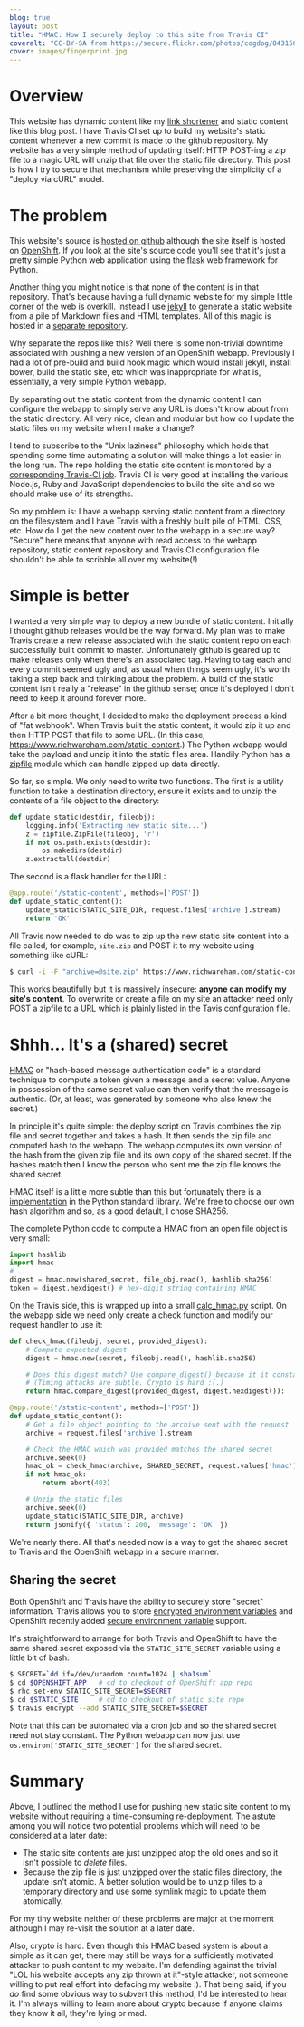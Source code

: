```yaml
---
blog: true
layout: post
title: "HMAC: How I securely deploy to this site from Travis CI"
coveralt: "CC-BY-SA from https://secure.flickr.com/photos/cogdog/8431502575"
cover: images/fingerprint.jpg
---
```


# Overview

This website has dynamic content like my [link
shortener](https://www.richwareham.com/links) and static content like this blog
post. I have Travis CI set up to build my website's static content whenever a
new commit is made to the github repository. My website has a very simple
method of updating itself: HTTP POST-ing a zip file to a magic URL will unzip
that file over the static file directory. This post is how I try to secure that
mechanism while preserving the simplicity of a "deploy via cURL" model.

# The problem

This website's source is [hosted on
github](https://github.com/rjw57/richwareham.com) although the site itself is
hosted on [OpenShift](https://www.openshift.com/). If you look at the site's
source code you'll see that it's just a pretty simple Python web application
using the [flask](http://flask.pocoo.org/) web framework for Python.

Another thing you might notice is that none of the content is in that
repository. That's because having a full dynamic website for my simple little
corner of the web is overkill. Instead I use [jekyll](http://jekyllrb.com/) to
generate a static website from a pile of Markdown files and HTML templates. All
of this magic is hosted in a [separate
repository](https://github.com/rjw57/richwareham.com-static).

Why separate the repos like this? Well there is some non-trivial downtime
associated with pushing a new version of an OpenShift webapp. Previously I had
a lot of pre-build and build hook magic which would install jekyll, install
bower, build the static site, etc which was inappropriate for what is,
essentially, a very simple Python webapp.

By separating out the static content from the dynamic content I can configure
the webapp to simply serve any URL is doesn't know about from the static
directory. All very nice, clean and modular but how do I update the static
files on my website when I make a change?

I tend to subscribe to the "Unix laziness" philosophy which holds that spending
some time automating a solution will make things a lot easier in the long run.
The repo holding the static site content is monitored by a [corresponding
Travis-CI job](https://travis-ci.org/rjw57/richwareham.com-static). Travis CI
is very good at installing the various Node.js, Ruby and JavaScript
dependencies to build the site and so we should make use of its strengths.

So my problem is: I have a webapp serving static content from a directory on
the filesystem and I have Travis with a freshly built pile of HTML, CSS, etc.
How do I get the new content over to the webapp in a secure way? "Secure" here
means that anyone with read access to the webapp repository, static content
repository and Travis CI configuration file shouldn't be able to scribble all
over my website(!)

# Simple is better

I wanted a very simple way to deploy a new bundle of static content. Initially
I thought github releases would be the way forward. My plan was to make Travis
create a new release associated with the static content repo on each
successfully built commit to master. Unfortunately github is geared up to make
releases only when there's an associated tag. Having to tag each and every
commit seemed ugly and, as usual when things seem ugly, it's worth taking a
step back and thinking about the problem. A build of the static content isn't
really a "release" in the github sense; once it's deployed I don't need to keep
it around forever more.

After a bit more thought, I decided to make the deployment process a kind of
"fat webhook". When Travis built the static content, it would zip it up and
then HTTP POST that file to some URL. (In this case,
https://www.richwareham.com/static-content.) The Python webapp would take the
payload and unzip it into the static files area. Handily Python has a
[zipfile](https://docs.python.org/3/library/zipfile.html) module which can
handle zipped up data directly.

So far, so simple. We only need to write two functions. The first is a utility
function to take a destination directory, ensure it exists and to unzip the
contents of a file object to the directory:

```python
def update_static(destdir, fileobj):
    logging.info('Extracting new static site...')
    z = zipfile.ZipFile(fileobj, 'r')
    if not os.path.exists(destdir):
        os.makedirs(destdir)
    z.extractall(destdir)
```

The second is a flask handler for the URL:

```python
@app.route('/static-content', methods=['POST'])
def update_static_content():
    update_static(STATIC_SITE_DIR, request.files['archive'].stream)
    return 'OK'
```

All Travis now needed to do was to zip up the new static site content into a
file called, for example, ``site.zip`` and POST it to my website using
something like cURL:

```bash
$ curl -i -F "archive=@site.zip" https://www.richwareham.com/static-content
```

This works beautifully but it is massively insecure: **anyone can modify my
site's content**. To overwrite or create a file on my site an attacker need
only POST a zipfile to a URL which is plainly listed in the Tavis configuration
file.

# Shhh... It's a (shared) secret

[HMAC](https://en.wikipedia.org/wiki/Hash-based_message_authentication_code) or
"hash-based message authentication code" is a standard technique to compute a
token given a message and a secret value. Anyone in possession of the same
secret value can then verify that the message is authentic. (Or, at least, was
generated by someone who also knew the secret.)

In principle it's quite simple: the deploy script on Travis combines the zip
file and secret together and takes a hash. It then sends the zip file and
computed hash to the webapp. The webapp computes its own version of the hash
from the given zip file and its own copy of the shared secret. If the hashes
match then I know the person who sent me the zip file knows the shared secret.

HMAC itself is a little more subtle than this but fortunately there is a
[implementation](https://docs.python.org/3/library/hmac.html) in the Python
standard library. We're free to choose our own hash algorithm and so, as a good
default, I chose SHA256.

The complete Python code to compute a HMAC from an open file object is very small:

```python
import hashlib
import hmac
# ...
digest = hmac.new(shared_secret, file_obj.read(), hashlib.sha256)
token = digest.hexdigest() # hex-digit string containing HMAC
```

On the Travis side, this is wrapped up into a small
[calc_hmac.py](https://github.com/rjw57/richwareham.com-static/blob/master/scripts/calc_hmac.py)
script. On the webapp side we need only create a check function and modify our
request handler to use it:

```python
def check_hmac(fileobj, secret, provided_digest):
    # Compute expected digest
    digest = hmac.new(secret, fileobj.read(), hashlib.sha256)

    # Does this digest match? Use compare_digest() because it it constant time.
    # (Timing attacks are subtle. Crypto is hard :(.)
    return hmac.compare_digest(provided_digest, digest.hexdigest()):

@app.route('/static-content', methods=['POST'])
def update_static_content():
    # Get a file object pointing to the archive sent with the request
    archive = request.files['archive'].stream

    # Check the HMAC which was provided matches the shared secret
    archive.seek(0)
    hmac_ok = check_hmac(archive, SHARED_SECRET, request.values['hmac'])
    if not hmac_ok:
        return abort(403)

    # Unzip the static files
    archive.seek(0)
    update_static(STATIC_SITE_DIR, archive)
    return jsonify({ 'status': 200, 'message': 'OK' })
```

We're nearly there. All that's needed now is a way to get the shared secret to
Travis and the OpenShift webapp in a secure manner.

## Sharing the secret

Both OpenShift and Travis have the ability to securely store "secret"
information. Travis allows you to store [encrypted environment
variables](http://docs.travis-ci.com/user/encryption-keys/) and OpenShift
recently added [secure environment
variable](https://www.openshift.com/blogs/taking-advantage-of-environment-variables-in-openshift-php-apps)
support.

It's straightforward to arrange for both Travis and OpenShift to have the same
shared secret exposed via the ``STATIC_SITE_SECRET`` variable using a little
bit of bash:

```bash
$ SECRET=`dd if=/dev/urandom count=1024 | sha1sum`
$ cd $OPENSHIFT_APP   # cd to checkout of OpenShift app repo
$ rhc set-env STATIC_SITE_SECRET=$SECRET
$ cd $STATIC_SITE     # cd to checkout of static site repo
$ travis encrypt --add STATIC_SITE_SECRET=$SECRET
```

Note that this can be automated via a cron job and so the shared secret need
not stay constant. The Python webapp can now just use
``os.environ['STATIC_SITE_SECRET']`` for the shared secret.

# Summary

Above, I outlined the method I use for pushing new static site content to my
website without requiring a time-consuming re-deployment. The astute among you
will notice two potential problems which will need to be considered at a later
date:

* The static site contents are just unzipped atop the old ones and so it isn't
  possible to *delete* files.
* Because the zip file is just unzipped over the static files directory, the
  update isn't atomic. A better solution would be to unzip files to a temporary
  directory and use some symlink magic to update them atomically.

For my tiny website neither of these problems are major at the moment although
I may re-visit the solution at a later date.

Also, crypto is hard. Even though this HMAC based system is about a simple as
it can get, there may still be ways for a sufficiently motivated attacker to
push content to my website. I'm defending against the trivial "LOL his website
accepts any zip thrown at it"-style attacker, not someone willing to put real
effort into defacing my website :). That being said, if you *do* find some
obvious way to subvert this method, I'd be interested to hear it. I'm always
willing to learn more about crypto because if anyone claims they know it all,
they're lying or mad.
